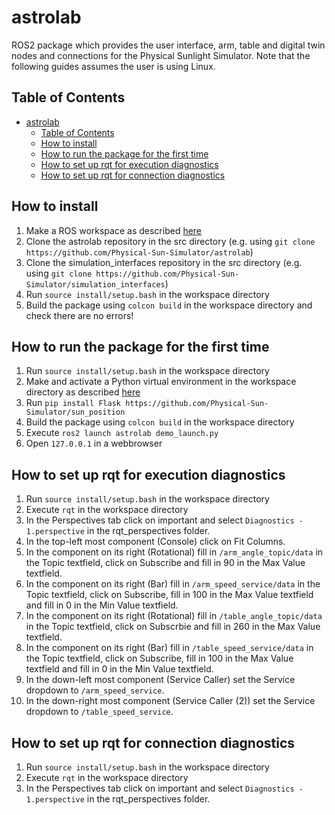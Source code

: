 # astrolab
ROS2 package which provides the user interface, arm, table and digital twin nodes and connections for the Physical Sunlight Simulator. Note that the following guides assumes the user is using Linux.

## Table of Contents
- [astrolab](#astrolab)
  - [Table of Contents](#table-of-contents)
  - [How to install](#how-to-install)
  - [How to run the package for the first time](#how-to-run-the-package-for-the-first-time)
  - [How to set up rqt for execution diagnostics](#how-to-set-up-rqt-for-execution-diagnostics)
  - [How to set up rqt for connection diagnostics](#how-to-set-up-rqt-for-connection-diagnostics)

## How to install
1. Make a ROS workspace as described [here](https://docs.ros.org/en/iron/Tutorials/Beginner-Client-Libraries/Creating-A-Workspace/Creating-A-Workspace.html)
2. Clone the astrolab repository in the src directory (e.g. using `git clone https://github.com/Physical-Sun-Simulator/astrolab`)
3. Clone the simulation_interfaces repository in the src directory (e.g. using `git clone https://github.com/Physical-Sun-Simulator/simulation_interfaces`)
4. Run `source install/setup.bash` in the workspace directory
5. Build the package using `colcon build` in the workspace directory and check there are no errors!

## How to run the package for the first time
1. Run `source install/setup.bash` in the workspace directory
2. Make and activate a Python virtual environment in the workspace directory as described [here](https://docs.python.org/3/library/venv.html)
3. Run `pip install Flask https://github.com/Physical-Sun-Simulator/sun_position`
4. Build the package using `colcon build` in the workspace directory
5. Execute `ros2 launch astrolab demo_launch.py`
6. Open `127.0.0.1` in a webbrowser

## How to set up rqt for execution diagnostics
1. Run `source install/setup.bash` in the workspace directory
2. Execute `rqt` in the workspace directory
3. In the Perspectives tab click on important and select `Diagnostics - 1.perspective` in the rqt_perspectives folder.
4. In the top-left most component (Console) click on Fit Columns.
5. In the component on its right (Rotational) fill in `/arm_angle_topic/data` in the Topic textfield, click on Subscribe and fill in 90 in the Max Value textfield.
6. In the component on its right (Bar) fill in `/arm_speed_service/data` in the Topic textfield, click on Subscribe, fill in 100 in the Max Value textfield and fill in 0 in the Min Value textfield.
7. In the component on its right (Rotational) fill in `/table_angle_topic/data` in the Topic textfield, click on Subscrbie and fill in 260 in the Max Value textfield.
8. In the component on its right (Bar) fill in `/table_speed_service/data` in the Topic textfield, click on Subscribe, fill in 100 in the Max Value textfield and fill in 0 in the Min Value textfield.
9. In the down-left most component (Service Caller) set the Service dropdown to `/arm_speed_service`.
10. In the down-right most component (Service Caller (2)) set the Service dropdown to `/table_speed_service`.

## How to set up rqt for connection diagnostics
1. Run `source install/setup.bash` in the workspace directory
2. Execute `rqt` in the workspace directory
3. In the Perspectives tab click on important and select `Diagnostics - 1.perspective` in the rqt_perspectives folder.